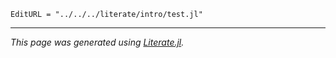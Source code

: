 ```@meta
EditURL = "../../../literate/intro/test.jl"
```

---

*This page was generated using [Literate.jl](https://github.com/fredrikekre/Literate.jl).*

